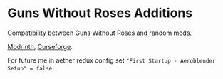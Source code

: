 # Guns Without Roses Additions

Compatibility between Guns Without Roses and random mods.

[Modrinth](https://modrinth.com/mod/guns-without-roses-additions), [Curseforge](https://www.curseforge.com/minecraft/mc-mods/guns-without-roses-additions).

For future me in aether redux config set `"First Startup - Aeroblender Setup" = false`.